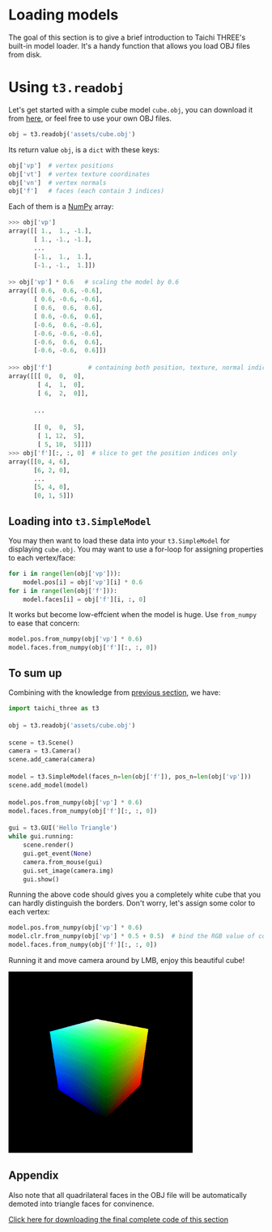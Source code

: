 # Loading models

The goal of this section is to give a brief introduction to Taichi THREE's built-in model loader.
It's a handy function that allows you load OBJ files from disk.


# Using `t3.readobj`

Let's get started with a simple cube model ``cube.obj``, you can download it from [here](cube.obj), or feel free to use your own OBJ files.

```py
obj = t3.readobj('assets/cube.obj')
```

Its return value ``obj``, is a ``dict`` with these keys:

```py
obj['vp']  # vertex positions
obj['vt']  # vertex texture coordinates
obj['vn']  # vertex normals
obj['f']   # faces (each contain 3 indices)
```

Each of them is a [NumPy](www.numpy.org) array:

```py
>>> obj['vp']
array([[ 1.,  1., -1.],
       [ 1., -1., -1.],
       ...
       [-1.,  1.,  1.],
       [-1., -1.,  1.]])

>> obj['vp'] * 0.6   # scaling the model by 0.6
array([[ 0.6,  0.6, -0.6],
       [ 0.6, -0.6, -0.6],
       [ 0.6,  0.6,  0.6],
       [ 0.6, -0.6,  0.6],
       [-0.6,  0.6, -0.6],
       [-0.6, -0.6, -0.6],
       [-0.6,  0.6,  0.6],
       [-0.6, -0.6,  0.6]])

>>> obj['f']          # containing both position, texture, normal indices, not what we want for t3.SimpleModel.faces
array([[[ 0,  0,  0],
        [ 4,  1,  0],
        [ 6,  2,  0]],

       ...

       [[ 0,  0,  5],
        [ 1, 12,  5],
        [ 5, 10,  5]]])
>>> obj['f'][:, :, 0]  # slice to get the position indices only
array([[0, 4, 6],
       [6, 2, 0],
       ...
       [5, 4, 0],
       [0, 1, 5]])
```

## Loading into `t3.SimpleModel`

You may then want to load these data into your `t3.SimpleModel` for displaying ``cube.obj``.
You may want to use a for-loop for assigning properties to each vertex/face:

```py
for i in range(len(obj['vp'])):
    model.pos[i] = obj['vp'][i] * 0.6
for i in range(len(obj['f'])):
    model.faces[i] = obj['f'][i, :, 0]
```

It works but become low-effcient when the model is huge. Use ``from_numpy`` to ease that concern:

```py
model.pos.from_numpy(obj['vp'] * 0.6)
model.faces.from_numpy(obj['f'][:, :, 0])
```

## To sum up

Combining with the knowledge from [previous section](hello_triangle.md), we have:

```py
import taichi_three as t3

obj = t3.readobj('assets/cube.obj')

scene = t3.Scene()
camera = t3.Camera()
scene.add_camera(camera)

model = t3.SimpleModel(faces_n=len(obj['f']), pos_n=len(obj['vp']))
scene.add_model(model)

model.pos.from_numpy(obj['vp'] * 0.6)
model.faces.from_numpy(obj['f'][:, :, 0])

gui = t3.GUI('Hello Triangle')
while gui.running:
    scene.render()
    gui.get_event(None)
    camera.from_mouse(gui)
    gui.set_image(camera.img)
    gui.show()
```

Running the above code should gives you a completely white cube that you can hardly distinguish the borders.
Don't worry, let's assign some color to each vertex:

```py
model.pos.from_numpy(obj['vp'] * 0.6)
model.clr.from_numpy(obj['vp'] * 0.5 + 0.5)  # bind the RGB value of color with XYZ value of the vertex position for convinence
model.faces.from_numpy(obj['f'][:, :, 0])
```

Running it and move camera around by LMB, enjoy this beautiful cube!

![1_1](1_1.gif)


## Appendix

Also note that all quadrilateral faces in the OBJ file will be automatically demoted into triangle faces for convinence.

[Click here for downloading the final complete code of this section](/loading_models.py)